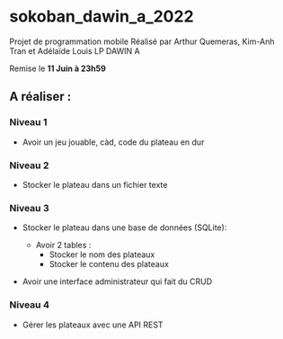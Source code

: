 # sokoban_dawin_a_2022
Projet de programmation mobile
Réalisé par Arthur Quemeras, Kim-Anh Tran et Adélaïde Louis
LP DAWIN A

Remise le **11 Juin à 23h59**

## A réaliser :

### Niveau 1

- Avoir un jeu jouable, càd, code du plateau en dur

### Niveau 2

- Stocker le plateau dans un fichier texte

### Niveau 3

- Stocker le plateau dans une base de données (SQLite): 

    - Avoir 2 tables :
        - Stocker le nom des plateaux
        - Stocker le contenu des plateaux 

- Avoir une interface administrateur qui fait du CRUD

### Niveau 4

- Gérer les plateaux avec une API REST